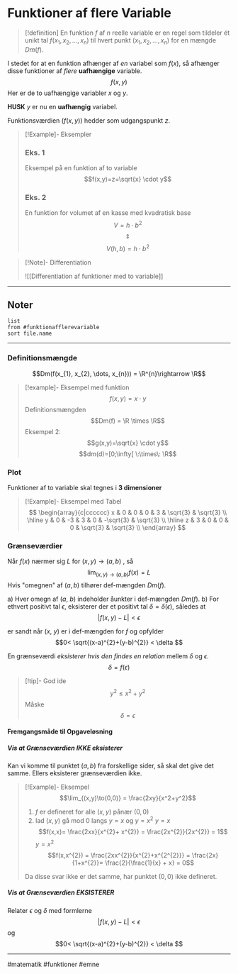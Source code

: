 # Funktioner af flere Variable

>[!definition] 
>En funktion $f$ af $n$ reelle variable er en regel som tildeler ét unikt tal $f(x_{1}, x_{2}, \dots, x_{n})$ til hvert punkt $(x_{1}, x_{2}, \dots, x_{n})$ for en mængde $Dm(f)$.

I stedet for at en funktion afhænger af *en* variabel som $f(x)$, så afhænger disse funktioner af *flere* **uafhængige** variable.
$$f(x,y)$$
Her er de to uafhængige variabler $x$ og $y$. 

**HUSK**
$y$ er nu en **uafhængig** variabel. 

Funktionsværdien ($f(x,y)$) hedder som udgangspunkt $z$.


>[!Example]- Eksempler
>
>### Eks. 1
>Eksempel på en funktion af to variable
>$$f(x,y)=z=\sqrt{x} \cdot y$$
>
>### Eks. 2
>En funktion for volumet af en kasse med kvadratisk base
>$$V=h \cdot b^2$$
>$$\Updownarrow$$
>$$V(h,b)=h \cdot b^2$$
>
>

>[!Note]-  Differentiation
>
>![[Differentiation af funktioner med to variable]]
>

---

## Noter
```dataview 
list
from #funktionafflerevariable  
sort file.name
```

---


### Definitionsmængde

$$Dm(f(x_{1}, x_{2}, \dots, x_{n})) = \R^{n}\rightarrow \R$$


>[!example]- Eksempel med funktion
>$$f(x,y)=x \cdot y$$
>Definitionsmængden
>$$Dm(f) = \R \times \R$$
>Eksempel 2:
>$$g(x,y)=\sqrt{x} \cdot y$$
>$$dm(d)=[0;\infty[ \:\times\: \R$$

### Plot 
Funktioner af to variable skal tegnes i **3 dimensioner**

>[!Example]- Eksempel med Tabel
>$$
>\begin{array}{c|cccccc}
 x & 0 & 0 & 0 & 3 & \sqrt{3} & \sqrt{3} \\
 \hline
 y & 0 & -3 & 3 & 0 & -\sqrt{3} & \sqrt{3} \\
 \hline
 z & 3 & 0 & 0 & 0 & \sqrt{3} & \sqrt{3} \\
\end{array}
>$$

### Grænseværdier
Når $f(x)$ nærmer sig $L$ for $(x,y) \to (a,b)$ , så
$$\lim_{(x,y)\to(a,b)}f(x) = L$$
Hvis "omegnen" af $(a,b)$ tilhører def-mængden $Dm(f)$.

a) Hver omegn af ($a$, $b$) indeholder åunkter i def-mængden $Dm(f)$.
b) For ethvert positivt tal $\epsilon$, eksisterer der et positivt tal $\delta = \delta(\epsilon)$, således at 
$$|f(x,y) - L| < \epsilon$$

er sandt når ($x$, $y$) er i def-mængden for $f$ og opfylder
$$0< \sqrt{(x-a)^{2}+(y-b)^{2}} < \delta $$

En grænseværdi *eksisterer hvis den findes en relation* mellem $\delta$ og $\epsilon$.
$$\delta = f(\epsilon)$$


>[!tip]- God ide
>$$y^{2} \leq x^{2} + y^{2}$$
>Måske
>$$\delta = \epsilon $$



#### Fremgangsmåde til Opgaveløsning

##### Vis at Grænseværdien IKKE eksisterer
Kan vi komme til punktet $(a,b)$ fra forskellige sider, så skal det give det samme. Ellers eksisterer grænseværdien ikke.

>[!Example]- Eksempel
>$$\lim_{(x,y)\to(0,0)} = \frac{2xy}{x^2+y^2}$$
>1. $f$ er defineret for alle $(x,y)$ pånær $(0,0)$
>2. lad $(x,y)$ gå mod $0$ langs $y=x$ og $y=x^{2}$
>$y=x$
>$$f(x,x)= \frac{2xx}{x^{2}+ x^{2}} = \frac{2x^{2}}{2x^{2}} = 1$$
>$y=x^2$
>$$f(x,x^{2}) = \frac{2xx^{2}}{x^{2}+x^{2^{2}}} = \frac{2x}{1+x^{2}}= \frac{2}{\frac{1}{x} + x} = 0$$
>
>Da disse svar ikke er det samme, har punktet $(0,0)$ ikke defineret.

##### Vis at Grænseværdien EKSISTERER
Relater $\epsilon$ og $\delta$ med formlerne
$$|f(x,y) - L| < \epsilon$$
og
$$0< \sqrt{(x-a)^{2}+(y-b)^{2}} < \delta $$

---
#matematik #funktioner #emne 
